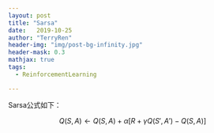 ```yaml
---
layout: post
title: "Sarsa"
date:   2019-10-25
author: "TerryRen"
header-img: "img/post-bg-infinity.jpg"
header-mask: 0.3
mathjax: true
tags:
  - ReinforcementLearning

---
```

Sarsa公式如下：


$$
Q(S,A) \leftarrow Q(S,A)+\alpha[R+\gamma Q(S',A')-Q(S,A)]
$$

